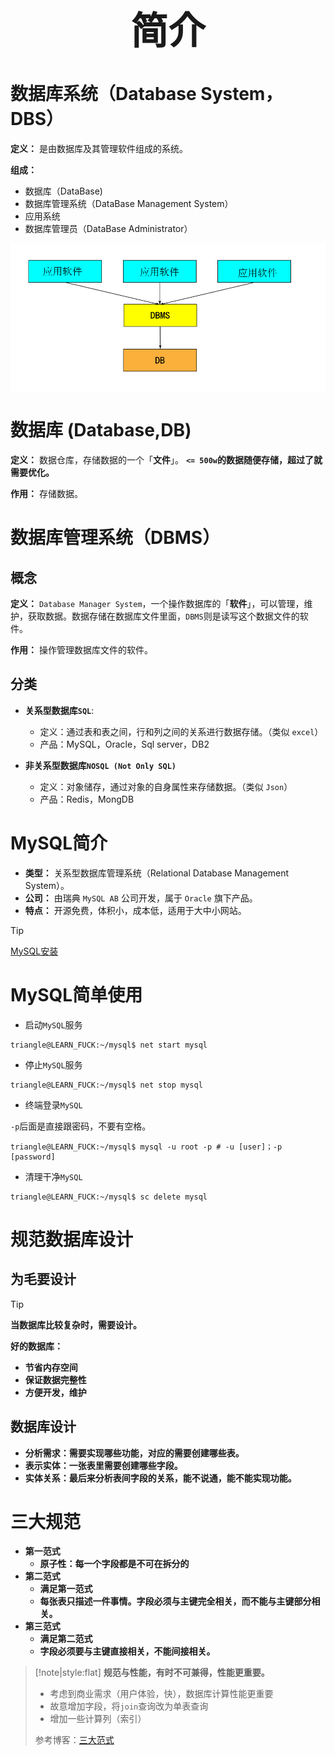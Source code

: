 
 <h1 style="font-size:60px;text-align:center;">简介</h1>

# 数据库系统（Database System，DBS）

**定义：** 是由数据库及其管理软件组成的系统。

**组成：**
- 数据库（DataBase)
- 数据库管理系统（DataBase Management System）
- 应用系统
- 数据库管理员（DataBase Administrator）

<p style="text-align:center;"><img src="../../image/mysql/dbs.png" align="middle" /></p>

# 数据库 (Database,DB)

**定义：**  数据仓库，存储数据的一个「**文件**」。 **`<= 500w`的数据随便存储，超过了就需要优化。**

**作用：** 存储数据。

# 数据库管理系统（DBMS）

## 概念

**定义：** `Database Manager System`，一个操作数据库的「**软件**」，可以管理，维护，获取数据。数据存储在数据库文件里面，`DBMS`则是读写这个数据文件的软件。

**作用：** 操作管理数据库文件的软件。


## 分类

- **关系型数据库`SQL`**: 
  - 定义：通过表和表之间，行和列之间的关系进行数据存储。（类似 `excel`）
  - 产品：MySQL，Oracle，Sql server，DB2
  
- **非关系型数据库`NOSQL (Not Only SQL)`**
  - 定义：对象储存，通过对象的自身属性来存储数据。（类似 `Json`）
  - 产品：Redis，MongDB

# MySQL简介

- **类型：** 关系型数据库管理系统（Relational Database Management System）。
- **公司：** 由瑞典 `MySQL AB` 公司开发，属于 `Oracle` 旗下产品。
- **特点：** 开源免费，体积小，成本低，适用于大中小网站。

> [!tip]
> [MySQL安装](https://blog.csdn.net/qq_33472557/article/details/77861692)

# MySQL简单使用

- 启动`MySQL`服务

```term
triangle@LEARN_FUCK:~/mysql$ net start mysql
```

- 停止`MySQL`服务

```term
triangle@LEARN_FUCK:~/mysql$ net stop mysql 
```

- 终端登录`MySQL`

`-p`后面是直接跟密码，不要有空格。

```term
triangle@LEARN_FUCK:~/mysql$ mysql -u root -p # -u [user]；-p [password]
```

- 清理干净`MySQL`

```term
triangle@LEARN_FUCK:~/mysql$ sc delete mysql
```

# 规范数据库设计

## 为毛要设计

> [!tip]
> **当数据库比较复杂时，需要设计。**

**好的数据库：**
- **节省内存空间**
- **保证数据完整性**
- **方便开发，维护**

## 数据库设计

- **分析需求：需要实现哪些功能，对应的需要创建哪些表。**
- **表示实体：一张表里需要创建哪些字段。**
- **实体关系：最后来分析表间字段的关系，能不说通，能不能实现功能。**

# 三大规范

- **第一范式**
  - **原子性：每一个字段都是不可在拆分的**
- **第二范式**
  - **满足第一范式**
  - **每张表只描述一件事情。字段必须与主键完全相关，而不能与主键部分相关。** 
- **第三范式** 
  - **满足第二范式**
  - **字段必须要与主键直接相关，不能间接相关。**

> [!note|style:flat]
> **规范与性能，有时不可兼得，性能更重要。**
> - 考虑到商业需求（用户体验，快），数据库计算性能更重要
> - 故意增加字段，将`join`查询改为单表查询
> - 增加一些计算列（索引）
> 
> 参考博客：[三大范式](https://www.cnblogs.com/wsg25/p/9615100.html)

